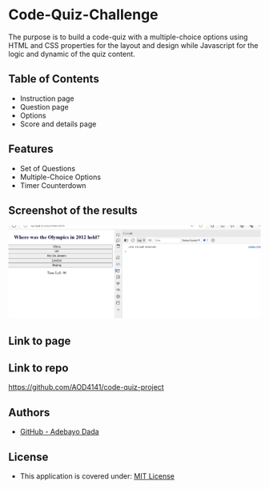 # Code-Quiz-Challenge
The purpose is to build a code-quiz with a multiple-choice options using HTML and CSS properties for the layout and design while Javascript for the logic and dynamic of the quiz content.


## Table of Contents

* Instruction page
* Question page
* Options
* Score and details page


## Features

* Set of Questions
* Multiple-Choice Options
* Timer Counterdown


## Screenshot of the results

![alt text](image.png)



## Link to page



## Link to repo

https://github.com/AOD4141/code-quiz-project

## Authors

- [GitHub - Adebayo Dada](https://github.com/AOD4141)



## License

- This application is covered under: [MIT License](https://choosealicense.com/licenses/mit)
